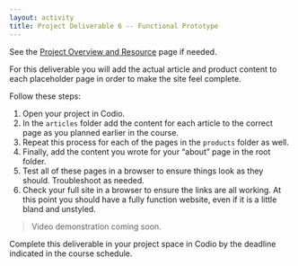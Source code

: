 ```yaml
---
layout: activity
title: Project Deliverable 6 -- Functional Prototype
---
```


See the [Project Overview and Resource](/activities/pd00.html) page if needed.

For this deliverable you will add the actual article and product content to each placeholder page in order to make the site feel complete.

Follow these steps:

1. Open your project in Codio.
2. In the `articles` folder add the content for each article to the correct page as you planned earlier in the course.
3. Repeat this process for each of the pages in the `products` folder as well.
4. Finally, add the content you wrote for your “about” page in the root folder.
5. Test all of these pages in a browser to ensure things look as they should. Troubleshoot as needed.
6. Check your full site in a browser to ensure the links are all working. At this point you should have a fully function website, even if it is a little bland and unstyled.

> Video demonstration coming soon.

Complete this deliverable in your project space in Codio by the deadline indicated in the course schedule.
